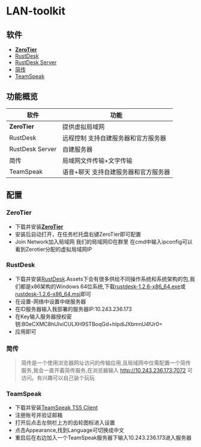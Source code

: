 # LAN-toolkit
## 软件
- [**ZeroTier**](https://www.zerotier.com/)
- [RustDesk](https://github.com/rustdesk/rustdesk)
- [RustDesk Server](https://github.com/rustdesk/rustdesk-server)
- [简传](https://easysend.channer.cn/)
- [TeamSpeak](https://www.teamspeak.com/zh-CN/)
## 功能概览

| 软件              | 功能                  |
| --------------- | ------------------- |
| **ZeroTier**    | 提供虚拟局域网             |
| RustDesk        | 远程控制 支持自建服务器和官方服务器  |
| RustDesk Server | 自建服务器               |
| 简传              | 局域网文件传输+文字传输        |
| TeamSpeak       | 语音+聊天 支持自建服务器和官方服务器 |

## 配置
### **ZeroTier**
- 下载并安装[**ZeroTier**](https://www.zerotier.com/download/)
- 安装后自动打开，在任务栏托盘右键ZeroTier即可配置
- Join Network加入局域网 我们的局域网ID在群里
在cmd中输入ipconfig可以看到Zerotier分配的虚拟局域网IP



### RustDesk
- 下载并安装[RustDesk](https://github.com/rustdesk/rustdesk/releases/tag/1.2.6).Assets下会有很多供给不同操作系统和系统架构的包,我们都是x86架构的Windows 64位系统,下载[rustdesk-1.2.6-x86_64.exe](https://github.com/rustdesk/rustdesk/releases/download/1.2.6/rustdesk-1.2.6-x86_64.exe)或[rustdesk-1.2.6-x86_64.msi](https://github.com/rustdesk/rustdesk/releases/download/1.2.6/rustdesk-1.2.6-x86_64.msi)即可
- 在设置-网络中设置中继服务器
- 在ID服务器输入我部署的服务器IP:10.243.236.173
- 在Key输入服务器授权密钥:B0eCXMC8hUIviCULXH9STBoqGd+hlpdiJXbmnU4fJr0=
- 应用即可
### 简传
> 简传是一个使用浏览器网址访问的传输应用,且局域网中仅需配置一个简传服务,我会一直开着简传服务,在浏览器输入 http://10.243.236.173:7072 可访问。有兴趣可以自己装个玩玩

### TeamSpeak
- 下载并安装[TeamSpeak TS5 Client](https://www.teamspeak.com/zh-CN/downloads/#ts5client)
- 注册账号并验证邮箱
- 打开后点击左侧栏上方的齿轮图标进入设置
- 点击Appearance,找到Language可切换成中文
- 重启后在右边加入一个TeamSpeak服务器下输入10.243.236.173进入服务器
